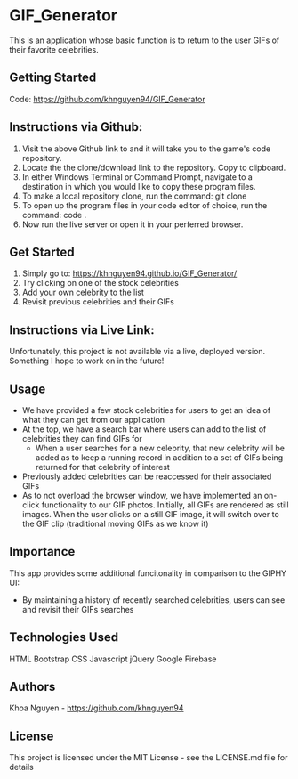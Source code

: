 # GIF_Generator
This is an application whose basic function is to return to the user GIFs of their favorite celebrities. 

## Getting Started
Code: https://github.com/khnguyen94/GIF_Generator

## Instructions via Github:

1. Visit the above Github link to and it will take you to the game's code repository.
2. Locate the the clone/download link to the repository. Copy to clipboard.
3. In either Windows Terminal or Command Prompt, navigate to a destination in which you would like to copy these program files.
4. To make a local repository clone, run the command: git clone
5. To open up the program files in your code editor of choice, run the command: code .
6. Now run the live server or open it in your perferred browser.

## Get Started
1. Simply go to: https://khnguyen94.github.io/GIF_Generator/
2. Try clicking on one of the stock celebrities
3. Add your own celebrity to the list
4. Revisit previous celebrities and their GIFs

## Instructions via Live Link:

Unfortunately, this project is not available via a live, deployed version. Something I hope to work on in the future!

## Usage
- We have provided a few stock celebrities for users to get an idea of what they can get from our application
- At the top, we have a search bar where users can add to the list of celebrities they can find GIFs for
    - When a user searches for a new celebrity, that new celebrity will be added as to keep a running record in addition to a set of GIFs being returned for that celebrity of interest
- Previously added celebrities can be reaccessed for their associated GIFs
- As to not overload the browser window, we have implemented an on-click functionality to our GIF photos. Initially, all GIFs are rendered as still images. When the user clicks on a still GIF image, it will switch over to the GIF clip (traditional moving GIFs as we know it)

## Importance
This app provides some additional funcitonality in comparison to the GIPHY UI:
- By maintaining a history of recently searched celebrities, users can see and revisit their GIFs searches

## Technologies Used
HTML
Bootstrap
CSS
Javascript
jQuery
Google Firebase

## Authors
Khoa Nguyen - https://github.com/khnguyen94

## License
This project is licensed under the MIT License - see the LICENSE.md file for details

